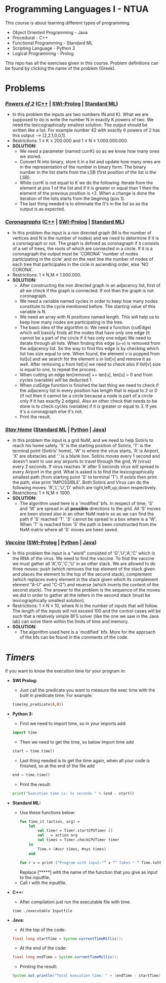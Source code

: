 # Programming Languages I - NTUA
This course is about learning different types of programming.
* Object Oriented Programming - Java
* Procedural - C++
* Functional Programming - Standard ML
* Scripting Language - Python 3
* Logical Programming - Prolog

This repo has all the exercises given in this course. Problem definitions can be found by clicking the name of the problem (Greek).

# Problems
### _[Powers of 2](https://github.com/BeenCoding/PL1-NTUA/blob/master/exerc20-1.pdf)_ ([C++](https://github.com/BeenCoding/PL1-NTUA/blob/master/powers2/powers2.cpp) | [SWI-Prolog](https://github.com/BeenCoding/PL1-NTUA/blob/master/powers2/powers2.pl) | [Standard ML](https://github.com/BeenCoding/PL1-NTUA/blob/master/powers2/powers2.sml))
* In this problem the inputs are two numbers (N and K). What we are supposed to do is write the number N in exactly K powers of two. We need the lexicographically smallest solution. The output should be written like a list. For example number 42 with exactly 6 powers of 2 has this output --> [2,2,1,0,0,1].
* Restrictions: 1 ≤	K ≤	200.000 and 1 ≤	N ≤	1.000.000.000.
* **SOLUTION:** 
  * We need a parameter (named currK) so as we know how many ones we stored.
  * Convert N into binary, store it in a list and update how many ones are in the representation of the number in binary form. The binary number in the list starts from the LSB (first position of the list is the LSB).
  * While currK is not equal to K we do the following: Iterate from the element at pos 1 of the list and if it is greater or equal than 1 then the element of the previous position is +2. When a change is done the iteration of the lists starts from the begining (pos 1).
  * The last thing needed is to eliminate the 0's in the list so as the output is as expected.
  
### _[Coronagraphs](https://github.com/BeenCoding/PL1-NTUA/blob/master/exerc20-1.pdf)_ ([C++](https://github.com/BeenCoding/PL1-NTUA/blob/master/coronagraph/coronagraph.cpp) | [SWI-Prolog](https://github.com/BeenCoding/PL1-NTUA/blob/master/coronagraph/coronagraph.pl) | [Standard ML](https://github.com/BeenCoding/PL1-NTUA/blob/master/coronagraph/coronagraph.sml))
* In this problem the input is a non directed graph (M is the number of vertices and N is the number of nodes) and we need to determine if it is a coronagraph or not. The graph is defined as coronagraph if it consists of a set of trees, the roots of which are connected in a circle. If it is a coronagraph the output must be 'CORONA' 'number of nodes participating in the cicle' and on the next line the number of nodes of each tree that participates in the cicle in ascending order, else 'NO CORONA'.
* Restrictions: 1 ≤	N,M ≤	1.000.000.
* **SOLUTION:** 
  * After constructing the non directed graph in an adjacency list, first of all we check if the graph is connected. If not then the graph is not coronagraph. 
  * We need a variable named cycles in order to keep how many nodes constitute to the cycle mentioned before. The starting value of this variable is N.
  * We need an array with N positions named length. This will help us to keep how many nodes are participating in the tree.
  * The basic idea of the algorithm is: We need a function (cutEdge) which will basicly finds all the nodes that have only one edge (it cannot be a part of the circle if it has only one edge).We need to iterate through all lists. When finding this edge (u-v) is removed from the adjacency list. So the way to find this edge is by checking which list has size equal to one. When found, the element v is popped from list[u] and we search for the element u in list[v] and remove it as well. After removing u from list[v] we need to check also if list[v].size is equal to one, to repeat the process.
  * When cutting an edge len[remove] += len[u], len[u] = 0 and from cycles (variable) will be deducted 1.
  * When cutEdge function is finished the last thing we need to check if the adjacency list in every position has length that is equal to 2 or 0 (if not then it cannot be a circle because a node is part of a circle only if it has exactly 2 edges). Also an other check that needs to be done is to check cycles (variable) if it is greater or equal to 3. If yes it's a coronagraph else it's not.
  * Print the result.
  
### _[Stay Home](https://github.com/BeenCoding/PL1-NTUA/blob/master/exerc20-2.pdf)_ ([Standard ML](https://github.com/BeenCoding/PL1-NTUA/blob/master/stayhome/stayhome.sml) | [Python](https://github.com/BeenCoding/PL1-NTUA/blob/master/stayhome/stayhome.py) | [Java](https://github.com/BeenCoding/PL1-NTUA/blob/master/stayhome/StayHome.java))
* In this problem the input is a grid NxM, and we need to help Sotiris to reach his home safely. 'S' is the starting position of Sotiris, 'T' is the terminal point (Sotiris' home), 'W' is where the virus starts, 'A' is Airport, 'X' are obstacles and '.' is a blank box. Sotiris moves every 1 second and doesn't want to use any airports to travel through the grid, W (virus) every 2 seconds. If virus reaches 'A' after 5 seconds virus will spread to every Airport in the grid. What is asked is to find the lexicographically smallest path (from starting point 'S' to terminal 'T'). If exists then print the path, else print 'IMPOSSIBLE'.
Both Sotiris and Virus can do the following moves: 'R','L','U','D' which are right,left,up,down respectively.
* Restrictions: 1 ≤	N,M ≤	1000.
* **SOLUTION:**
  * The algorithm used here is a 'modified' bfs. In respect of time, 'S' and 'W' are spread in all **possible** directions to the grid. All 'S' moves are been stored also in an other NxM matrix so as we can find the path if 'S' reached 'T'. 'S' cannot be spread in a box where is a 'W'. When 'T' is reached from 'S' the path is been constructed from the NxM matrix where all 'S' moves are been saved.

### _[Vaccine](https://github.com/BeenCoding/PL1-NTUA/blob/master/exerc20-3.pdf)_ ([SWI-Prolog](https://github.com/BeenCoding/PL1-NTUA/blob/master/vaccine/vaccine.pl) | [Python](https://github.com/BeenCoding/PL1-NTUA/blob/master/vaccine/vaccine.py) | [Java](https://github.com/BeenCoding/PL1-NTUA/tree/master/vaccine/Java))
* In this problem the input is a "word" consisted of 'G','U','A','C' which is the RNA of the virus. We need to find the vaccine. To find the vaccine we must gather all 'A','G','C','U' in an other stack. We are allowed to do three moves: push (which removes the top element of the stack given and places the element to the top of the second stack), complement (which replaces every element in the stack given which its complement element "A-U" and "C-G") and reverse (which inverts the content of the second stack). The answer to the problem is the sequence of the moves we did in order to gather all the letters in the second stack (must be lexicographically smallest solution).
* Restrictions: 1 ≤	N ≤	10, where N is the number of inputs that will follow. The length of the inputs will not exceed 100 and the control cases will be such that a relatively simple BFS solver (like the one we saw in the Java lab) can solve them within the limits of time and memory.
* **SOLUTION:**
  * The algorithm used here is a 'modified' bfs. More for the approach of the bfs can be found in the comments of the code.

# _Timers_
If you want to know the execution time for your program in:
* **SWI Prolog:** 
  * Just call the predicate you want to measure the exec time with the built in predicate time. For example: 
  ```prolog
  time(my_predicate(A,B))
  ```
* **Python 3:** 
  * First we need to import time, so in your imports add: 
  ```python 
  import time
  ```
  * Then we need to get the time, so below import time add 
  ```python 
  start = time.time()
  ```
  * Last thing needed is to get the time again, when all your code is finished, so at the end of the file add 
  ```python
  end = time.time()
  ```
  * Print the result: 
  ```python
  print("Execution time is: %s seconds " % (end - start))
  ```
  
* **Standard ML:**
  * Use these functions below:
    ```SML
    fun time_it (action, arg) = 
        let
            val timer = Timer.startCPUTimer ()
            val _ = action arg
            val times = Timer.checkCPUTimer timer
        in
            Time.+ (#usr times, #sys times)
        end
    ```
    ```SML
    fun r x = print ("Program with input:"^ x ^" takes " ^ Time.toString (time_it ([*****], x)) ^ " seconds.\n");
    ```
    Replace [*****] with the name of the function that you give as input to the inputfile.
  * Call r with the inputfile.
  
* **C++:**
  * After compilation just run the executable file with time.
  ```
  time ./executable Inputfile 
  ```
* **Java:**
  * At the top of the code:
  ```java 
  final long startTime = System.currentTimeMillis(); 
  ```
  * At the end of the code: 
  ```java 
  final long endTime = System.currentTimeMillis(); 
  ```
  * Printing the result:
  ```java
  System.out.println("Total execution time: " + (endTime - startTime) + "ms"); 
  ```
